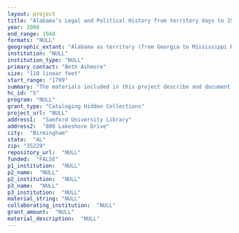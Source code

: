 ```yaml
--- 
layout: project 
title: "Alabama’s Legal and Political History from territory days to 1950"
year: 2008
end_range: 1948
formats: "NULL"
geographic_extant: "Alabama as territory (from Georgia to Mississippi River); Alabama as a nineteenth century state; Alabama as a twentieth century state"
institution: "NULL"
institution_type: "NULL"
primary_contact: "Beth Ashmore"
size: "110 linear feet"
start_range: "1799"
summary: "The materials included in this project describe and document Alabama’s cultural, political and legal history from the territorial era to early twentieth century, as noted in the collections of William H. Brantley, Jr., Joseph Willett, Jr., Joseph Willett, Sr., and James E. Horton. While these collections focus on people and events important to Alabama history, they also provide insight into the history of the southeast region, as well as the United States as a whole."
hc_id: "5"
program: "NULL"
grant_type: "Cataloging Hidden Collections"
project_url: "NULL"
address1:  "Samford University Library"
address2:  "800 Lakeshore Drive"
city:  "Birmingham"
state:  "AL"
zip: "35229"
repository_url:  "NULL"
funded:  "FALSE"
p1_institution:  "NULL"
p2_name:  "NULL"
p2_institution:  "NULL"
p3_name:  "NULL"
p3_institution:  "NULL"
material_string: "NULL"
collaborating_institution:  "NULL"
grant_amount:  "NULL"
material_description:  "NULL"
---
```

